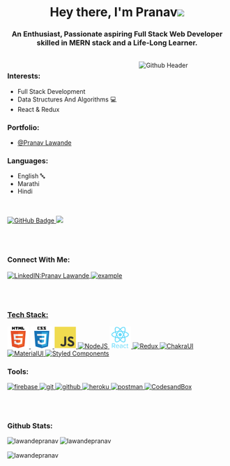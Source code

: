 <h1 align="center">Hey there, I'm Pranav<img src="https://raw.githubusercontent.com/MartinHeinz/MartinHeinz/master/wave.gif" width="30px"></h1>

<h3 align="center">An Enthusiast, Passionate aspiring Full Stack Web Developer skilled in MERN stack and a Life-Long Learner.</h3>

<br>


<img width="40%" align="right" alt="Github Header" src="https://media4.giphy.com/media/qgQUggAC3Pfv687qPC/giphy.gif" />

<h3 align="left">Interests:</h3>

- Full Stack Development
- Data Structures And Algorithms 💻
- React & Redux 

<h3 align="left">Portfolio:</h3>

- [@Pranav Lawande](https://pranavlawande-portfolio.netlify.app)

<h3 align="left">Languages:</h3>

- English 🔤
- Marathi
- Hindi

<p margin-top="30px"></p>
<br><br>
<a href="https://github.com/lawandepranav?tab=followers"><img src="https://img.shields.io/github/followers/lawandepranav?label=Followers&style=social" alt="GitHub Badge"></a><a href="https://github.com/laandepranav/github-profile-views-counter">
    <img src="https://komarev.com/ghpvc/?username=lawandepranav">
</a>

<br><br>
<p margin-top="30px"></p>
<h3 align="left">Connect With Me:</h3>

<a href="https://www.linkedin.com/in/pranav-lawande-aa57a317b/" target="blank">
  <img align="center" src="https://raw.githubusercontent.com/rahuldkjain/github-profile-readme-generator/master/src/images/icons/Social/linked-in-alt.svg" alt="LinkedIN:Pranav Lawande" height="30" width="40" />
<a href="https://twitter.com/Pranav96419425" target="blank" >
  <img align="center" src="https://raw.githubusercontent.com/rahuldkjain/github-profile-readme-generator/master/src/images/icons/Social/twitter.svg"  alt="example" height="30" width="40" />
<br>

<p margin-top="30px"></p>
<br><br>



<h3 align="left">Tech Stack:</h3>
<p align="left">  <a href="https://www.w3.org/html/" target="_blank" rel="noreferrer" width="60px"> <img src="https://raw.githubusercontent.com/devicons/devicon/master/icons/html5/html5-original-wordmark.svg" alt="html5" width="50" height="50"/> </a><a href="https://www.w3schools.com/css/" target="_blank" rel="noreferrer" width="60px"> <img src="https://raw.githubusercontent.com/devicons/devicon/master/icons/css3/css3-original-wordmark.svg" alt="css3" width="50" height="50"/> </a> <a href="https://developer.mozilla.org/en-US/docs/Web/JavaScript" target="_blank" rel="noreferrer" width="60px"> <img src="https://raw.githubusercontent.com/devicons/devicon/master/icons/javascript/javascript-original.svg" alt="javascript" width="50" height="50"/> </a>  <a href="https://developer.mozilla.org/en-US/docs/Glossary/Node.js" target="_blank" rel="noreferrer" width="60px"> <img src="https://www.logolynx.com/images/logolynx/s_ec/ec9224e14b7476e155b363056123d564.jpeg" alt="NodeJS" width="50" height="50"/> </a>  <a href="https://reactjs.org/" target="_blank" rel="noreferrer" width="60px"> <img src="https://raw.githubusercontent.com/devicons/devicon/master/icons/react/react-original-wordmark.svg" alt="react" width="50" height="50"/> </a> <a href="https://redux.js.org/" target="_blank" rel="noreferrer" width="60px"> <img src="https://upload.wikimedia.org/wikipedia/commons/4/49/Redux.png?20180308172936" alt="Redux" width="50" height="50"/> </a> <a href="https://chakra-ui.com/" target="_blank" rel="noreferrer" width="60px"> <img src="https://avatars.githubusercontent.com/u/54212428?s=200&v=4" alt="ChakraUI" width="50" height="50"/> </a> <a href="https://mui.com/" target="_blank" rel="noreferrer" width="60px"> <img src="https://cdn.worldvectorlogo.com/logos/material-ui-1.svg" alt="MaterialUI" width="50" height="50"/> </a> <a href="https://styled-components.com/" target="_blank" rel="noreferrer" width="60px"> <img src="https://raw.githubusercontent.com/styled-components/brand/master/styled-components.png" alt="Styled Components" width="50" height="50"/> </a> </p>



<h3 align="left">Tools:</h3>
<p align="left">  <a href="https://firebase.google.com/" target="_blank" rel="noreferrer"> <img src="https://www.vectorlogo.zone/logos/firebase/firebase-icon.svg" alt="firebase" width="50" height="50"/> </a> <a href="https://git-scm.com/" target="_blank" rel="noreferrer"> <img src="https://www.vectorlogo.zone/logos/git-scm/git-scm-icon.svg" alt="git" width="50" height="50"/> </a> <a href="https://github.com/lawandepranav" target="_blank" rel="noreferrer"> <img src="https://github.githubassets.com/images/modules/logos_page/GitHub-Mark.png" alt="github" width="50" height="50"/> </a><a href="https://heroku.com" target="_blank" rel="noreferrer"> <img src="https://www.vectorlogo.zone/logos/heroku/heroku-icon.svg" alt="heroku" width="50" height="50"/> </a>   <a href="https://postman.com" target="_blank" rel="noreferrer"> <img src="https://www.vectorlogo.zone/logos/getpostman/getpostman-icon.svg" alt="postman" width="50" height="50"/> </a> <a href="https://codesandbox.io/framework/react" target="_blank" rel="noreferrer"> <img src="https://www.finsmes.com/wp-content/uploads/2020/10/codesandbox-300x300.png" alt="CodesandBox" width="50" height="50"/> </a></p>

<p margin-top="30px"></p>
<p margin-top="30px"></p>
<br><br>

<h3 align="left">Github Stats:</h3>


<div>
<img  src="https://github-readme-stats.vercel.app/api?username=lawandepranav&show_icons=true&locale=en" alt="lawandepranav" width="49%" height="200" />
<img  src="https://github-readme-stats.vercel.app/api/top-langs?username=lawandepranav&show_icons=true&locale=en&layout=compact" width="50%" height="200"  alt="lawandepranav" />
</div>

<p><img align="center" src="https://github-readme-streak-stats.herokuapp.com/?user=lawandepranav&" alt="lawandepranav" width="50%" height="200"/></p>


